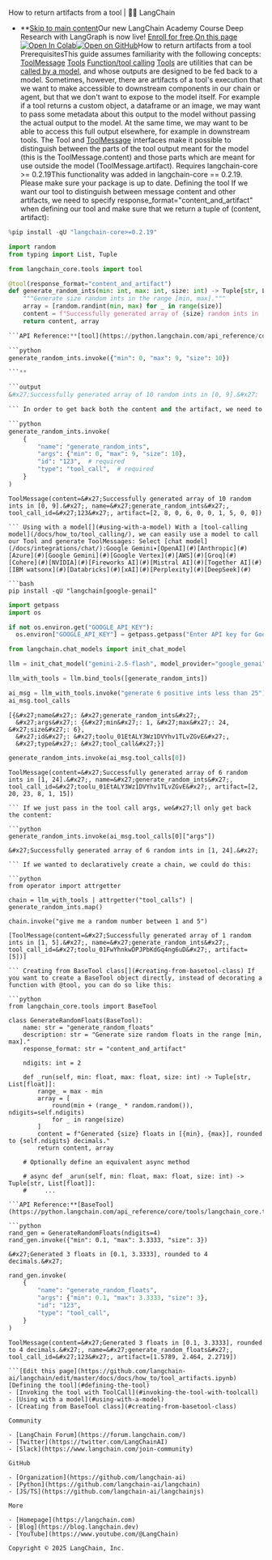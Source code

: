 How to return artifacts from a tool | 🦜️🔗 LangChain
- **[Skip to main content](#__docusaurus_skipToContent_fallback)Our new LangChain Academy Course Deep Research with LangGraph is now live! [Enroll for free](https://academy.langchain.com/courses/deep-research-with-langgraph/?utm_medium=internal&utm_source=docs&utm_campaign=q3-2025_deep-research-course_co).[On this page![Open In Colab ](https://colab.research.google.com/assets/colab-badge.svg)](https://colab.research.google.com/github/langchain-ai/langchain/blob/master/docs/docs/how_to/tool_artifacts.ipynb)[![Open on GitHub ](https://img.shields.io/badge/Open%20on%20GitHub-grey?logo=github&logoColor=white)](https://github.com/langchain-ai/langchain/blob/master/docs/docs/how_to/tool_artifacts.ipynb)How to return artifacts from a tool PrerequisitesThis guide assumes familiarity with the following concepts: [ToolMessage](/docs/concepts/messages/#toolmessage) [Tools](/docs/concepts/tools/) [Function/tool calling](/docs/concepts/tool_calling/) [Tools](/docs/concepts/tools/) are utilities that can be [called by a model](/docs/concepts/tool_calling/), and whose outputs are designed to be fed back to a model. Sometimes, however, there are artifacts of a tool&#x27;s execution that we want to make accessible to downstream components in our chain or agent, but that we don&#x27;t want to expose to the model itself. For example if a tool returns a custom object, a dataframe or an image, we may want to pass some metadata about this output to the model without passing the actual output to the model. At the same time, we may want to be able to access this full output elsewhere, for example in downstream tools. The Tool and [ToolMessage](https://python.langchain.com/api_reference/core/messages/langchain_core.messages.tool.ToolMessage.html) interfaces make it possible to distinguish between the parts of the tool output meant for the model (this is the ToolMessage.content) and those parts which are meant for use outside the model (ToolMessage.artifact). Requires langchain-core >= 0.2.19This functionality was added in langchain-core == 0.2.19. Please make sure your package is up to date. Defining the tool[​](#defining-the-tool) If we want our tool to distinguish between message content and other artifacts, we need to specify response_format="content_and_artifact" when defining our tool and make sure that we return a tuple of (content, artifact):

```python
%pip install -qU "langchain-core>=0.2.19"

```

```python
import random
from typing import List, Tuple

from langchain_core.tools import tool

@tool(response_format="content_and_artifact")
def generate_random_ints(min: int, max: int, size: int) -> Tuple[str, List[int]]:
    """Generate size random ints in the range [min, max]."""
    array = [random.randint(min, max) for _ in range(size)]
    content = f"Successfully generated array of {size} random ints in [{min}, {max}]."
    return content, array

```API Reference:**[tool](https://python.langchain.com/api_reference/core/tools/langchain_core.tools.convert.tool.html) ## Invoking the tool with ToolCall[​](#invoking-the-tool-with-toolcall) If we directly invoke our tool with just the tool arguments, you&#x27;ll notice that we only get back the content part of the Tool output:

```python
generate_random_ints.invoke({"min": 0, "max": 9, "size": 10})

```**

```output
&#x27;Successfully generated array of 10 random ints in [0, 9].&#x27;

``` In order to get back both the content and the artifact, we need to invoke our model with a ToolCall (which is just a dictionary with "name", "args", "id" and "type" keys), which has additional info needed to generate a ToolMessage like the tool call ID:

```python
generate_random_ints.invoke(
    {
        "name": "generate_random_ints",
        "args": {"min": 0, "max": 9, "size": 10},
        "id": "123",  # required
        "type": "tool_call",  # required
    }
)

```

```output
ToolMessage(content=&#x27;Successfully generated array of 10 random ints in [0, 9].&#x27;, name=&#x27;generate_random_ints&#x27;, tool_call_id=&#x27;123&#x27;, artifact=[2, 8, 0, 6, 0, 0, 1, 5, 0, 0])

``` Using with a model[​](#using-with-a-model) With a [tool-calling model](/docs/how_to/tool_calling/), we can easily use a model to call our Tool and generate ToolMessages: Select [chat model](/docs/integrations/chat/):Google Gemini▾[OpenAI](#)[Anthropic](#)[Azure](#)[Google Gemini](#)[Google Vertex](#)[AWS](#)[Groq](#)[Cohere](#)[NVIDIA](#)[Fireworks AI](#)[Mistral AI](#)[Together AI](#)[IBM watsonx](#)[Databricks](#)[xAI](#)[Perplexity](#)[DeepSeek](#)

```bash
pip install -qU "langchain[google-genai]"

```

```python
import getpass
import os

if not os.environ.get("GOOGLE_API_KEY"):
  os.environ["GOOGLE_API_KEY"] = getpass.getpass("Enter API key for Google Gemini: ")

from langchain.chat_models import init_chat_model

llm = init_chat_model("gemini-2.5-flash", model_provider="google_genai")

```

```python
llm_with_tools = llm.bind_tools([generate_random_ints])

ai_msg = llm_with_tools.invoke("generate 6 positive ints less than 25")
ai_msg.tool_calls

```

```output
[{&#x27;name&#x27;: &#x27;generate_random_ints&#x27;,
  &#x27;args&#x27;: {&#x27;min&#x27;: 1, &#x27;max&#x27;: 24, &#x27;size&#x27;: 6},
  &#x27;id&#x27;: &#x27;toolu_01EtALY3Wz1DVYhv1TLvZGvE&#x27;,
  &#x27;type&#x27;: &#x27;tool_call&#x27;}]

```

```python
generate_random_ints.invoke(ai_msg.tool_calls[0])

```

```output
ToolMessage(content=&#x27;Successfully generated array of 6 random ints in [1, 24].&#x27;, name=&#x27;generate_random_ints&#x27;, tool_call_id=&#x27;toolu_01EtALY3Wz1DVYhv1TLvZGvE&#x27;, artifact=[2, 20, 23, 8, 1, 15])

``` If we just pass in the tool call args, we&#x27;ll only get back the content:

```python
generate_random_ints.invoke(ai_msg.tool_calls[0]["args"])

```

```output
&#x27;Successfully generated array of 6 random ints in [1, 24].&#x27;

``` If we wanted to declaratively create a chain, we could do this:

```python
from operator import attrgetter

chain = llm_with_tools | attrgetter("tool_calls") | generate_random_ints.map()

chain.invoke("give me a random number between 1 and 5")

```

```output
[ToolMessage(content=&#x27;Successfully generated array of 1 random ints in [1, 5].&#x27;, name=&#x27;generate_random_ints&#x27;, tool_call_id=&#x27;toolu_01FwYhnkwDPJPbKdGq4ng6uD&#x27;, artifact=[5])]

``` Creating from BaseTool class[​](#creating-from-basetool-class) If you want to create a BaseTool object directly, instead of decorating a function with @tool, you can do so like this:

```python
from langchain_core.tools import BaseTool

class GenerateRandomFloats(BaseTool):
    name: str = "generate_random_floats"
    description: str = "Generate size random floats in the range [min, max]."
    response_format: str = "content_and_artifact"

    ndigits: int = 2

    def _run(self, min: float, max: float, size: int) -> Tuple[str, List[float]]:
        range_ = max - min
        array = [
            round(min + (range_ * random.random()), ndigits=self.ndigits)
            for _ in range(size)
        ]
        content = f"Generated {size} floats in [{min}, {max}], rounded to {self.ndigits} decimals."
        return content, array

    # Optionally define an equivalent async method

    # async def _arun(self, min: float, max: float, size: int) -> Tuple[str, List[float]]:
    #     ...

```API Reference:**[BaseTool](https://python.langchain.com/api_reference/core/tools/langchain_core.tools.base.BaseTool.html)

```python
rand_gen = GenerateRandomFloats(ndigits=4)
rand_gen.invoke({"min": 0.1, "max": 3.3333, "size": 3})

```

```output
&#x27;Generated 3 floats in [0.1, 3.3333], rounded to 4 decimals.&#x27;

```

```python
rand_gen.invoke(
    {
        "name": "generate_random_floats",
        "args": {"min": 0.1, "max": 3.3333, "size": 3},
        "id": "123",
        "type": "tool_call",
    }
)

```

```output
ToolMessage(content=&#x27;Generated 3 floats in [0.1, 3.3333], rounded to 4 decimals.&#x27;, name=&#x27;generate_random_floats&#x27;, tool_call_id=&#x27;123&#x27;, artifact=[1.5789, 2.464, 2.2719])

```[Edit this page](https://github.com/langchain-ai/langchain/edit/master/docs/docs/how_to/tool_artifacts.ipynb)[Defining the tool](#defining-the-tool)
- [Invoking the tool with ToolCall](#invoking-the-tool-with-toolcall)
- [Using with a model](#using-with-a-model)
- [Creating from BaseTool class](#creating-from-basetool-class)

Community

- [LangChain Forum](https://forum.langchain.com/)
- [Twitter](https://twitter.com/LangChainAI)
- [Slack](https://www.langchain.com/join-community)

GitHub

- [Organization](https://github.com/langchain-ai)
- [Python](https://github.com/langchain-ai/langchain)
- [JS/TS](https://github.com/langchain-ai/langchainjs)

More

- [Homepage](https://langchain.com)
- [Blog](https://blog.langchain.dev)
- [YouTube](https://www.youtube.com/@LangChain)

Copyright © 2025 LangChain, Inc.